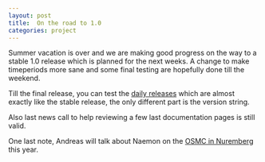 ```yaml
---
layout: post
title:  On the road to 1.0
categories: project
---
```


Summer vacation is over and we are making good progress on the way to a stable
1.0 release which is planned for the next weeks. A change to make timeperiods
more sane and some final testing are hopefully done till the weekend.

Till the final release, you can test the [daily releases](/download/#development_snapshot) which are almost exactly
like the stable release, the only different part is the version string.

Also last news call to help reviewing a few last documentation pages is still valid.

One last note, Andreas will talk about Naemon on the [OSMC in Nuremberg](http://www.netways.de/en/osmc/osmc_2014/programm/andreas_ericsson_naemon/) this year.
